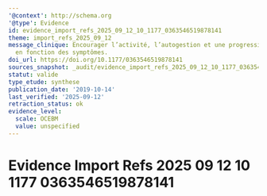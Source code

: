 ```yaml
---
'@context': http://schema.org
'@type': Evidence
id: evidence_import_refs_2025_09_12_10_1177_0363546519878141
theme: import_refs_2025_09_12
message_clinique: Encourager l’activité, l’autogestion et une progression graduée
  en fonction des symptômes.
doi_url: https://doi.org/10.1177/0363546519878141
sources_snapshot: _audit/evidence_import_refs_2025_09_12_10_1177_0363546519878141.json
statut: valide
type_etude: synthese
publication_date: '2019-10-14'
last_verified: '2025-09-12'
retraction_status: ok
evidence_level:
  scale: OCEBM
  value: unspecified
---
```

# Evidence Import Refs 2025 09 12 10 1177 0363546519878141

